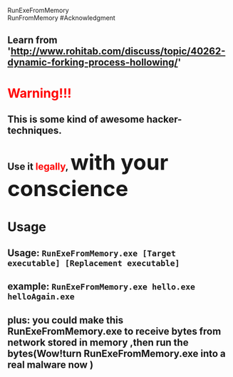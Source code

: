 RunExeFromMemory  
RunFromMemory 
#Acknowledgment
## Learn from 'http://www.rohitab.com/discuss/topic/40262-dynamic-forking-process-hollowing/'
#  <font color=red>Warning!!!</font>
## This is some kind of awesome hacker-techniques.
## Use it <font color=red>legally</font>, <font size=7> **with your conscience** </font>

# Usage
## Usage: ` RunExeFromMemory.exe [Target executable] [Replacement executable]  `
## example: ` RunExeFromMemory.exe hello.exe  helloAgain.exe ` 
## plus: you could make this RunExeFromMemory.exe to receive bytes from network stored in memory ,then run the bytes(Wow!turn RunExeFromMemory.exe  into a real malware now )
